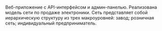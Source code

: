 Веб-приложение с API-интерфейсом и админ-панелью.
Реализована модель сети по продаже электроники.
Сеть представляет собой иерархическую структуру из трех макроуровней:
    завод;
    розничная сеть;
    индивидуальный предприниматель.
